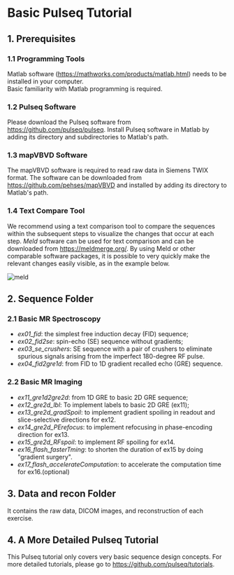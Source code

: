 # Basic Pulseq Tutorial
## 1. Prerequisites
### 1.1 Programming Tools
Matlab software (https://mathworks.com/products/matlab.html) needs to be installed in your computer.   
Basic familiarity with Matlab programming is required.   
### 1.2 Pulseq Software
Please download the Pulseq software from https://github.com/pulseq/pulseq. Install Pulseq software in Matlab by adding its directory and subdirectories to Matlab's path.   
### 1.3 mapVBVD Software
The mapVBVD software is required to read raw data in Siemens TWIX format. The software can be downloaded from https://github.com/pehses/mapVBVD and installed by adding its directory to Matlab's path.
### 1.4 Text Compare Tool
We recommend using a text comparison tool to compare the sequences within the subsequent steps to visualize the changes that occur at each
step. *Meld* software can be used for text comparison and can be downloaded from <https://meldmerge.org/>. By using Meld or other comparable software packages, it is possible to very quickly make the relevant changes easily visible, as in the example below.

![meld](https://github.com/pulseq/ISMRM-Virtual-Meeting--November-15-17-2023/assets/26165904/306150db-68d7-4a8b-8eb3-13b8fccfc3a2)


## 2. Sequence Folder
### 2.1 Basic MR Spectroscopy
* *ex01_fid*: the simplest free induction decay (FID) sequence;   
* *ex02_fid2se*: spin-echo (SE) sequence without gradients;   
* *ex03_se_crushers*: SE sequence with a pair of crushers to eliminate spurious signals arising from the imperfect 180-degree RF pulse.
* *ex04_fid2gre1d*: from FID to 1D gradient recalled echo (GRE) sequence.   
### 2.2 Basic MR Imaging
* *ex11_gre1d2gre2d*: from 1D GRE to basic 2D GRE sequence;   
* *ex12_gre2d_lbl*: To implement labels to basic 2D GRE (ex11);   
* *ex13_gre2d_gradSpoil*: to implement gradient spoiling in readout and slice-selective directions for ex12.
* *ex14_gre2d_PErefocus*: to implement refocusing in phase-encoding direction for ex13.
* *ex15_gre2d_RFspoil*: to implement RF spoiling for ex14.
* *ex16_flash_fasterTming*: to shorten the duration of ex15 by doing "gradient surgery".
* *ex17_flash_accelerateComputation*: to accelerate the computation time for ex16.(optional) 

## 3. Data and recon Folder
It contains the raw data, DICOM images, and reconstruction of each exercise.     

## 4. A More Detailed Pulseq Tutorial
This Pulseq tutorial only covers very basic sequence design concepts. For more detailed tutorials, please go to https://github.com/pulseq/tutorials.    
